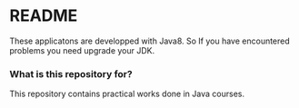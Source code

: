 # README #

These applicatons are developped with Java8. So If you have encountered problems you need upgrade your JDK.


### What is this repository for? ###

This repository contains practical works done in Java courses.
